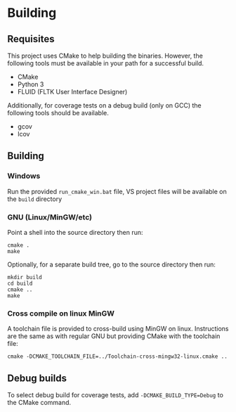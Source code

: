 # Building #

## Requisites ##

This project uses CMake to help building the binaries. However, the following
tools must be available in your path for a successful build.

* CMake
* Python 3
* FLUID (FLTK User Interface Designer)

Additionally, for coverage tests on a debug build (only on GCC) the following
tools should be available.

* gcov
* lcov

## Building ##

### Windows ###

Run the provided `run_cmake_win.bat` file, VS project files will be available
on the `build` directory

### GNU (Linux/MinGW/etc) ###

Point a shell into the source directory then run:

    cmake .
    make
    
Optionally, for a separate build tree, go to the source directory then run:

    mkdir build
    cd build
    cmake ..
    make

### Cross compile on linux MinGW ###

A toolchain file is provided to cross-build using MinGW on linux. Instructions
are the same as with regular GNU but providing CMake with the toolchain file:

    cmake -DCMAKE_TOOLCHAIN_FILE=../Toolchain-cross-mingw32-linux.cmake ..

## Debug builds ##

To select debug build for coverage tests, add `-DCMAKE_BUILD_TYPE=Debug` to the
CMake command.
